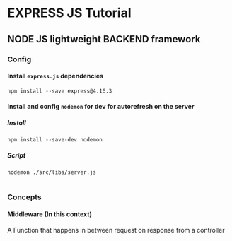 # EXPRESS JS Tutorial
## NODE JS lightweight BACKEND framework

### Config
#### Install `express.js` dependencies
~~~
npm install --save express@4.16.3
~~~
#### Install and config `nodemon` for dev for autorefresh on the server 
##### Install
~~~
npm install --save-dev nodemon
~~~
##### Script
~~~
nodemon ./src/libs/server.js
~~~
#

### Concepts
#### Middleware (In this context)
A Function that happens in between request on response from a controller